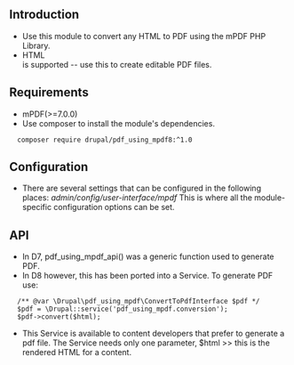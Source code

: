 Introduction
------------
* Use this module to convert any HTML to PDF using the mPDF PHP Library.
* HTML <form> is supported -- use this to create editable PDF files.


Requirements
------------
* mPDF(>=7.0.0)
* Use composer to install the module's dependencies.
```
  composer require drupal/pdf_using_mpdf8:^1.0
```

Configuration
-------------
* There are several settings that can be configured in the following places:
  *admin/config/user-interface/mpdf*
  This is where all the module-specific configuration options can be set.


API
---
* In D7, pdf_using_mpdf_api() was a generic function used to generate PDF.
* In D8 however, this has been ported into a Service. To generate PDF use:
```
  /** @var \Drupal\pdf_using_mpdf\ConvertToPdfInterface $pdf */
  $pdf = \Drupal::service('pdf_using_mpdf.conversion');
  $pdf->convert($html);
```

* This Service is available to content developers that prefer to generate a
pdf file. The Service needs only one parameter, $html >> this is the
rendered HTML for a content.
